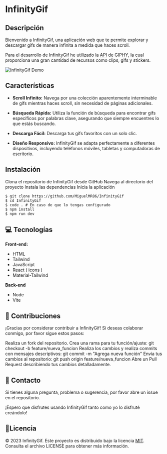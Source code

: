 # InfinityGif 

## Descripción
Bienvenido a InfinityGif, una aplicación web que te permite explorar y descargar gifs de manera infinita a medida que haces scroll. 

Para el desarrollo de InfinityGif he utilizado la [API](https://developers.giphy.com/explorer/) de GIPHY, la cual proporciona una gran cantidad de recursos como clips, gifs y stickers.

![InfinityGif Demo](demo.gif)

## Características

- **Scroll Infinito:** Navega por una colección aparentemente interminable de gifs mientras haces scroll, sin necesidad de páginas adicionales.

- **Búsqueda Rápida:** Utiliza la función de búsqueda para encontrar gifs específicos por palabras clave, asegurando que siempre encuentres lo que estás buscando.

- **Descarga Fácil:** Descarga tus gifs favoritos con un solo clic.

- **Diseño Responsivo:** InfinityGif se adapta perfectamente a diferentes dispositivos, incluyendo teléfonos móviles, tabletas y computadoras de escritorio.

## Instalación
Clona el repositorio de InfinityGif desde GitHub
Navega al directorio del proyecto
Instala las dependencias
Inicia la aplicación

```shell
$ git clone https://github.com/MiguelMR86/InfinityGif
$ cd InfinityGif
$ code . # En caso de que lo tengas configurado
$ npm install
$ npm run dev
```

## 💻 Tecnologías
**Front-end:**
* HTML
* Tailwind
* JavaScript
* React ( icons )
* Material-Tailwind

**Back-end**
* Node
* Vite

## 🤝 Contribuciones
¡Gracias por considerar contribuir a InfinityGif! Si deseas colaborar conmigo, por favor sigue estos pasos:

Realiza un fork del repositorio.
Crea una rama para tu función/ajuste: git checkout -b feature/nueva_funcion
Realiza los cambios y realiza commits con mensajes descriptivos: git commit -m "Agrega nueva función"
Envía tus cambios al repositorio: git push origin feature/nueva_funcion
Abre un Pull Request describiendo tus cambios detalladamente.

## 📱 Contacto
Si tienes alguna pregunta, problema o sugerencia, por favor abre un issue en el repositorio.

¡Espero que disfrutes usando InfinityGif tanto como yo lo disfruté creándolo!

## 📜Licencia 
© 2023 InfinityGif. Este proyecto es distribuido bajo la licencia [MIT](https://choosealicense.com/licenses/mit/). Consulta el archivo LICENSE para obtener más información.
